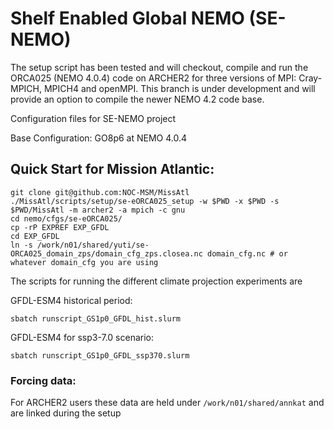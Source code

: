 # Shelf Enabled Global NEMO (SE-NEMO)

The setup script has been tested and will checkout, compile and run the ORCA025 (NEMO 4.0.4) code on ARCHER2 for three versions of MPI: Cray-MPICH, MPICH4 and openMPI. This branch is under development and will provide an option to compile the newer NEMO 4.2 code base.

Configuration files for SE-NEMO project

Base Configuration: GO8p6 at NEMO 4.0.4

## Quick Start for Mission Atlantic:

```
git clone git@github.com:NOC-MSM/MissAtl
./MissAtl/scripts/setup/se-eORCA025_setup -w $PWD -x $PWD -s $PWD/MissAtl -m archer2 -a mpich -c gnu
cd nemo/cfgs/se-eORCA025/
cp -rP EXPREF EXP_GFDL
cd EXP_GFDL
ln -s /work/n01/shared/yuti/se-ORCA025_domain_zps/domain_cfg_zps.closea.nc domain_cfg.nc # or whatever domain_cfg you are using
```
The scripts for running the different climate projection experiments are

GFDL-ESM4 historical period:
```
sbatch runscript_GS1p0_GFDL_hist.slurm
```
GFDL-ESM4 for ssp3-7.0 scenario:
```
sbatch runscript_GS1p0_GFDL_ssp370.slurm
```

### Forcing data:

For ARCHER2 users these data are held under `/work/n01/shared/annkat` and are linked during the setup

